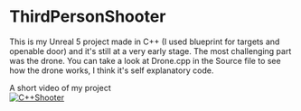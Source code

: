 # ThirdPersonShooter
This is my Unreal 5 project made in C++ (I used blueprint for targets and openable door) and it's still at a very early stage. The most challenging part was the drone. You can take a look at Drone.cpp in the Source file to see how the drone works, I think it's self explanatory code. </br>
















A short video of my project </br>
[![C++Shooter](https://i.ytimg.com/vi/3Jk3Xcf-ZvY/hqdefault.jpg)](https://www.youtube.com/embed/3Jk3Xcf-ZvY)


